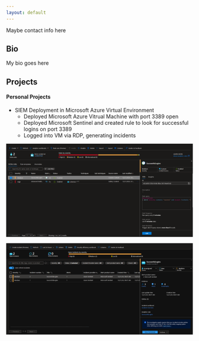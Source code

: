 ```yaml
---
layout: default
---
```


Maybe contact info here

## Bio

My bio goes here

## Projects

#### Personal Projects

- SIEM Deployment in Microsoft Azure Virtual Environment
  - Deployed Microsoft Azure Vitrual Machine with port 3389 open
  - Deployed Microsoft Sentinel and created rule to look for successful logins on port 3389
  - Logged into VM via RDP, generating incidents
 
![SIEM Rule](MSAzureSIEMRule.png)

![SIEM Incident](MSAzureSIEMIncidents.png)
